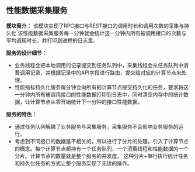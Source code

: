 ## 性能数据采集服务

**模块简介：**
该模块实现了RPC接口与REST接口的调用时长和调用次数的采集与持久化
该性能数据采集服务每一分钟就会统计这一分钟内所有被调用接口的次数与平均调用时长，并打印到进程的日志里。

**服务的设计细节：**
- 业务线程会把本地调用的记录提交到任务队列中，采集线程会从任务队列中消费调用记录，并根据记录中的API字段进行路由，提交给对应的计算节点来处理。
- 性能指标持久化服务每分钟会向所有的计算节点提交持久化的任务，要求将这一分钟内所有被调用接口的性能数据打印到日志中，同时清空内存中的统计数据，让计算节点从零开始统计下一分钟的接口性能数据。

**服务的特色：**
- 通过任务队列解耦了业务服务与采集服务，采集服务不会影响业务服务的运行。
- 考虑到不同接口的数据是不相关的，所以进行了分片的处理，引入了计算节点的概念。每个计算节点都持有一个任务队列，一个消费线程和性能数据的一个分片。计算节点的数量就是整个服务的并发度。
这种分片+串行执行统计任务和持久化任务的方式让整个服务实现了无锁的操作。



